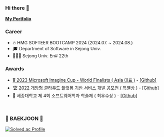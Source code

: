 ### Hi there 👋
**[My Portfolio](https://daewon9.github.io/portfolio/)**<br/>

### Career
- 🔥 HMG SOFTEER BOOTCAMP 2024 (2024.07. ~ 2024.08.)
- 🎓 Department of Software in Sejong Univ.
- 👨🏻‍💻 Sejong Univ. En# 22th

### Awards
- [🎖 2023 Microsoft Imagine Cup - World Finalists ( Asia 대표 )](https://techcommunity.microsoft.com/t5/student-developer-blog/meet-the-2023-imagine-cup-world-finalists/ba-p/3754378#:~:text=data%2Ddriven%20decisions.-,EN%23EyeTist%2C%20Korea,-Lifestyle) - [[Github]](https://github.com/Eyetist/Eyetist_Client)
- [🏆 2022 개방형 클라우드 플랫폼 기반 서비스 개발 공모전 ( 특별상 )](http://paas-ta.co.kr/awardList_2022.jsp;jsessionid=6386EA48141BC18857A1721004DA4FE6) - [[Github]](https://github.com/2Park1Jo/lobster)
- 🥇 세종대학교 제 4회 소프트웨어학과 학술제 ( 최우수상 ) - [[Github]](https://github.com/En-soso-com/Android)

<br/>

<div class="boj">
  <h3>🏅 BAEKJOON 🏅</h3>
  
  [![Solved.ac Profile](http://mazassumnida.wtf/api/v2/generate_badge?boj=qkreodnjs97)](https://solved.ac/qkreodnjs97/)
</div>
